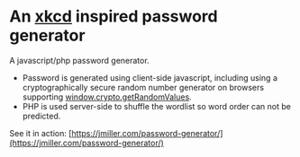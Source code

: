 An [xkcd][] inspired password generator
=======================

A javascript/php password generator.
* Password is generated using client-side javascript, including using a cryptographically secure random number generator on browsers supporting [window.crypto.getRandomValues](https://developer.mozilla.org/en-US/docs/Web/API/window.crypto.getRandomValues).
* PHP is used server-side to shuffle the wordlist so word order can not be predicted.

See it in action: [https://jmiller.com/password-generator/](https://jmiller.com/password-generator/)

[xkcd]: https://xkcd.com/936/
